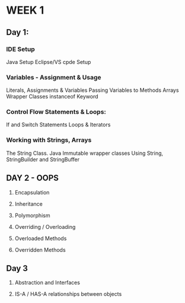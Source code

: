 # WEEK 1

## Day 1:

### IDE Setup

Java Setup
Eclipse/VS cpde Setup

### Variables - Assignment & Usage

Literals, Assignments & Variables
Passing Variables to Methods
Arrays
Wrapper Classes
instanceof Keyword

### Control Flow Statements & Loops:

If and Switch Statements
Loops & Iterators

### Working with Strings, Arrays

The String Class. Java Immutable wrapper classes
Using String, StringBuilder and StringBuffer

## DAY 2 - OOPS

1. Encapsulation

2. Inheritance  

3. Polymorphism

4. Overriding / Overloading

5. Overloaded Methods

6. Overridden Methods

## Day 3

1. Abstraction and Interfaces

2. IS-A / HAS-A relationships between objects